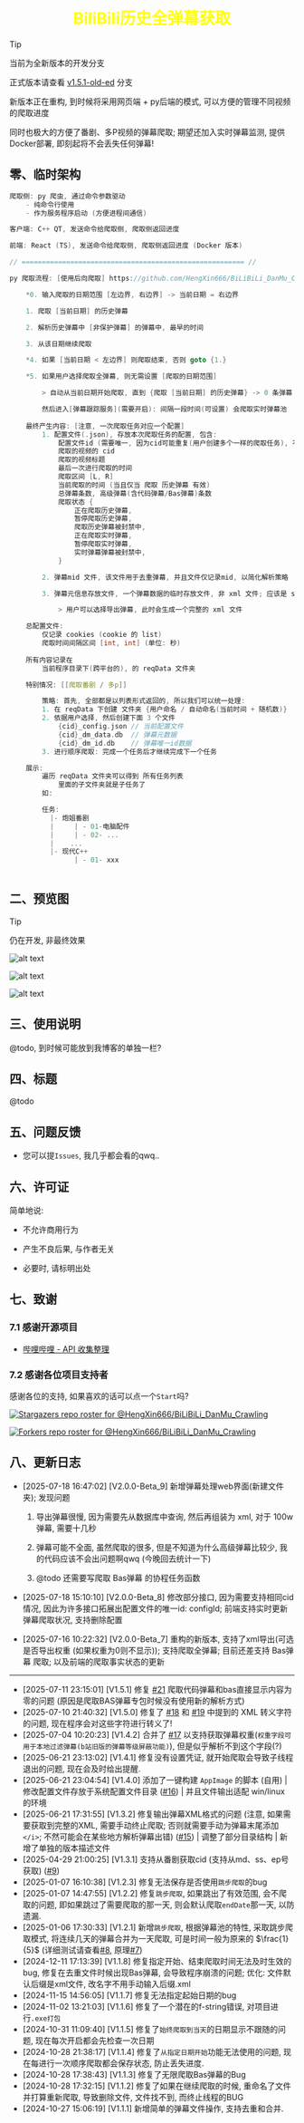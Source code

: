 <h1 align="center" style="color:yellow">BiliBili历史全弹幕获取</h1>

> [!TIP]
> 当前为全新版本的开发分支
>
> 正式版本请查看 [v1.5.1-old-ed](https://github.com/HengXin666/BiLiBiLi_DanMu_Crawling/tree/v1.5.1-old-ed) 分支
>
> 新版本正在重构, 到时候将采用网页端 + py后端的模式, 可以方便的管理不同视频的爬取进度
>
> 同时也极大的方便了番剧、多P视频的弹幕爬取; 期望还加入实时弹幕监测, 提供Docker部署, 即刻起将不会丢失任何弹幕!

## 零、临时架构

```cpp
爬取侧: py 爬虫, 通过命令参数驱动
    - 纯命令行使用
    - 作为服务程序启动 (方便进程间通信)

客户端: C++ QT, 发送命令给爬取侧, 爬取侧返回进度

前端: React (TS), 发送命令给爬取侧, 爬取侧返回进度 (Docker 版本)

// ======================================================= //

py 爬取流程: [使用后向爬取] https://github.com/HengXin666/BiLiBiLi_DanMu_Crawling/issues/14

    *0. 输入爬取的日期范围 [左边界, 右边界] -> 当前日期 = 右边界

    1. 爬取 [当前日期] 的历史弹幕

    2. 解析历史弹幕中 [非保护弹幕] 的弹幕中, 最早的时间

    3. 从该日期继续爬取

    *4. 如果 [当前日期 < 左边界] 则爬取结束, 否则 goto {1.}

    *5. 如果用户选择爬取全弹幕, 则无需设置 [爬取的日期范围]

        > 自动从当前日期开始爬取, 直到 {爬取 [当前日期] 的历史弹幕} -> 0 条弹幕

        然后进入[弹幕跟踪服务](需要开启): 间隔一段时间(可设置) 会爬取实时弹幕池
    
    最终产生内容: [注意, 一次爬取任务对应一个配置]
        1. 配置文件(.json), 存放本次爬取任务的配置, 包含:
            配置文件id (需要唯一, 因为cid可能重复(用户创建多个一样的爬取任务), 不能仅通过它来区分)
            爬取的视频的 cid
            爬取的视频标题
            最后一次进行爬取的时间
            爬取区间 [L, R]
            当前爬取的时间 (当且仅当 爬取 历史弹幕 有效)
            总弹幕条数, 高级弹幕(含代码弹幕/Bas弹幕)条数
            爬取状态 {
                正在爬取历史弹幕,
                暂停爬取历史弹幕,
                爬取历史弹幕被封禁中,
                正在爬取实时弹幕,
                暂停爬取实时弹幕,
                实时弹幕弹幕被封禁中,
            }

        2. 弹幕mid 文件, 该文件用于去重弹幕, 并且文件仅记录mid, 以简化解析策略

        3. 弹幕元信息存放文件, 一个弹幕数据的临时存放文件, 非 xml 文件; 应该是 sql 存储

            > 用户可以选择导出弹幕, 此时会生成一个完整的 xml 文件

    总配置文件:
        仅记录 cookies (cookie 的 list)
        爬取时间间隔区间 [int, int] (单位: 秒)
    
    所有内容记录在
        当前程序目录下(跨平台的), 的 reqData 文件夹

    特别情况: [[爬取番剧 / 多p]]

        策略: 首先, 全部都是以列表形式返回的, 所以我们可以统一处理:
        1. 在 reqData 下创建 文件夹 {用户命名 / 自动命名(当前时间 + 随机数)}
        2. 依据用户选择, 然后创建下面 3 个文件
            {cid}_config.json // 当前配置文件
            {cid}_dm_data.db  // 弹幕元数据
            {cid}_dm_id.db    // 弹幕唯一id数据
        3. 进行顺序爬取: 完成一个任务后才继续完成下一个任务

    展示:
        遍历 reqData 文件夹可以得到 所有任务列表
            里面的子文件夹就是子任务了
        如:

        任务:
          |- 炮姐番剧
          |     | - 01-电脑配件
          |     | - 02- ...
          |    ...
          |- 现代C++
                | - 01- xxx
            
```

## 二、预览图

> [!TIP]
> 仍在开发, 非最终效果

![alt text](dev/sp_20250715_233332.png)

![alt text](dev/sp_20250715_233402.png)

![alt text](dev/sp_20250715_233825.png)

## 三、使用说明

@todo, 到时候可能放到我博客的单独一栏?

## 四、标题

@todo

## 五、问题反馈

- 您可以提`Issues`, 我几乎都会看的qwq..

## 六、许可证

简单地说:

- 不允许商用行为

- 产生不良后果, 与作者无关

- 必要时, 请标明出处

## 七、致谢
### 7.1 感谢开源项目
- [哔哩哔哩 - API 收集整理](https://github.com/SocialSisterYi/bilibili-API-collect)

### 7.2 感谢各位项目支持者

感谢各位的支持, 如果喜欢的话可以点一个`Start`吗?

[![Stargazers repo roster for @HengXin666/BiLiBiLi_DanMu_Crawling](https://reporoster.com/stars/HengXin666/BiLiBiLi_DanMu_Crawling)](https://github.com/HengXin666/BiLiBiLi_DanMu_Crawling/stargazers)

[![Forkers repo roster for @HengXin666/BiLiBiLi_DanMu_Crawling](https://reporoster.com/forks/HengXin666/BiLiBiLi_DanMu_Crawling)](https://github.com/HengXin666/BiLiBiLi_DanMu_Crawling/network/members)

## 八、更新日志

- [2025-07-18 16:47:02] [V2.0.0-Beta_9] 新增弹幕处理web界面(新建文件夹); 发现问题

    1. 导出弹幕很慢, 因为需要先从数据库中查询, 然后再组装为 xml, 对于 100w 弹幕, 需要十几秒
    2. 弹幕可能不全面, 虽然爬取的很多, 但是不知道为什么高级弹幕比较少, 我的代码应该不会出问题啊qwq (今晚回去统计一下)

    3. @todo 还需要写爬取 Bas弹幕 的协程任务函数

- [2025-07-18 15:10:10] [V2.0.0-Beta_8] 修改部分接口, 因为需要支持相同cid情况, 因此为许多接口拓展出配置文件的唯一id: configId; 前端支持实时更新弹幕爬取状况, 支持删除配置

- [2025-07-16 10:22:32] [V2.0.0-Beta_7] 重构的新版本, 支持了xml导出(可选是否导出权重 (如果权重为0则不显示)); 支持爬取全弹幕; 目前还差支持 Bas弹幕 爬取; 以及前端的爬取事实状态的更新

---

- [2025-07-11 23:15:01] [V1.5.1] 修复 [#21](https://github.com/HengXin666/BiLiBiLi_DanMu_Crawling/issues/21) 爬取代码弹幕和bas直接显示内容为零的问题 (原因是爬取BAS弹幕专包时候没有使用新的解析方式)
- [2025-07-10 21:40:32] [V1.5.0] 修复了 [#18](https://github.com/HengXin666/BiLiBiLi_DanMu_Crawling/issues/18) 和 [#19](https://github.com/HengXin666/BiLiBiLi_DanMu_Crawling/issues/19) 中提到的 XML 转义字符的问题, 现在程序会对这些字符进行转义了!
- [2025-07-04 10:20:23] [V1.4.2] 合并了 [#17](https://github.com/HengXin666/BiLiBiLi_DanMu_Crawling/pull/17) 以支持获取弹幕权重(`权重字段可用于本地过滤弹幕(b站旧版的弹幕等级屏蔽功能)`), 但是似乎解析不到这个字段(?)
- [2025-06-21 23:13:02] [V1.4.1] 修复没有设置凭证, 就开始爬取会导致子线程退出的问题, 现在会及时给出提醒.
- [2025-06-21 23:04:54] [V1.4.0] 添加了一键构建 `AppImage` 的脚本 (自用) | 修改配置文件存放于系统配置文件目录 ([#16](https://github.com/HengXin666/BiLiBiLi_DanMu_Crawling/issues/16)) | 并且文件输出适配 win/linux 的环境
- [2025-06-21 17:31:55] [V1.3.2] 修复输出弹幕XML格式的问题 (注意, 如果需要获取到完整的XML, 需要手动终止爬取; 否则就需要手动为弹幕末尾添加`</i>`; 不然可能会在某些地方解析弹幕出错) ([#15](https://github.com/HengXin666/BiLiBiLi_DanMu_Crawling/issues/15)) | 调整了部分目录结构 | 新增了单独的版本描述文件
- [2025-04-29 21:00:25] [V1.3.1] 支持从番剧获取cid (支持从md、ss、ep号获取) ([#9](https://github.com/HengXin666/BiLiBiLi_DanMu_Crawling/issues/9))
- [2025-01-07 16:10:38] [V1.2.3] 修复无法保存是否使用`跳步爬取`的bug
- [2025-01-07 14:47:55] [V1.2.2] 修复`跳步爬取`, 如果跳出了有效范围, 会不爬取的问题, 即如果跳过了需要爬取的那一天, 则会默认爬取`endDate`那一天, 以防遗漏.
- [2025-01-06 17:30:33] [V1.2.1] 新增`跳步爬取`, 根据弹幕池的特性, 采取跳步爬取模式, 将连续几天的弹幕合并为一天爬取, 可是时间一般为原来的 $\frac{1}{5}$ (详细测试请查看[#8](https://github.com/HengXin666/BiLiBiLi_DanMu_Crawling/issues/8), 原理[#7](https://github.com/HengXin666/BiLiBiLi_DanMu_Crawling/issues/7))
- [2024-12-11 17:13:39] [V1.1.8] 修复指定开始、结束爬取时间无法及时生效的bug, 修复在去重文件时候出现Bas弹幕, 会导致程序崩溃的问题; 优化: 文件默认后缀是xml文件, 改名字不用手动输入后缀.xml
- [2024-11-15 14:56:05] [V1.1.7] 修复无法指定起始日期的bug
- [2024-11-02 13:21:03] [V1.1.6] 修复了一个潜在的f-string错误, 对项目进行`.exe打包`
- [2024-10-31 11:09:40] [V1.1.5] 修复了`始终爬取到当天`的日期显示不跟随的问题, 现在每次开启都会先检查一次日期
- [2024-10-28 21:38:17] [V1.1.4] 修复了`从指定日期开始`功能无法使用的问题, 现在每进行一次顺序爬取都会保存状态, 防止丢失进度.
- [2024-10-28 17:38:43] [V1.1.3] 修复了无限爬取Bas弹幕的Bug
- [2024-10-28 17:32:15] [V1.1.2] 修复了如果在继续爬取的时候, 重命名了文件并打算重新爬取, 导致删除文件, 文件找不到, 而终止线程的BUG
- [2024-10-27 15:06:19] [V1.1.1] 新增简单的弹幕文件操作, 支持去重和合并.

